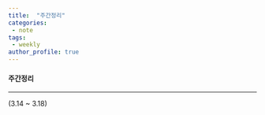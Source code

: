 ```yaml
---
title:  "주간정리"
categories:
 - note  
tags:
 - weekly    
author_profile: true
---
```

#### 주간정리

* * *
(3.14 ~ 3.18)